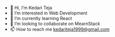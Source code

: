 - 👋 Hi, I’m Kedari Teja
- 👀 I’m interested in Web Development
- 🌱 I’m currently learning React
- 💞️ I’m looking to collaborate on MearnStack
- 📫 How to reach me kedariteja1999@gmail.com

<!---
teja0594/teja0594 is a ✨ special ✨ repository because its `README.md` (this file) appears on your GitHub profile.
You can click the Preview link to take a look at your changes.
--->
